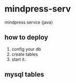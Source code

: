 # mindpress-serv
mindpress servce (java)

## how to deploy
1. config your db
2. create tables
3. start it.

## mysql tables
